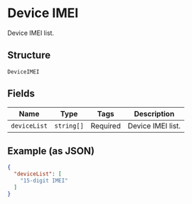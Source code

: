 
# Device IMEI

Device IMEI list.

## Structure

`DeviceIMEI`

## Fields

| Name | Type | Tags | Description |
|  --- | --- | --- | --- |
| `deviceList` | `string[]` | Required | Device IMEI list. |

## Example (as JSON)

```json
{
  "deviceList": [
    "15-digit IMEI"
  ]
}
```

